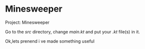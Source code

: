 # Minesweeper

Project: Minesweeper

Go to the *src* directory, change *main.kt* and put your *.kt* file(s) in it.

Ok,lets prenend i ve made something useful
